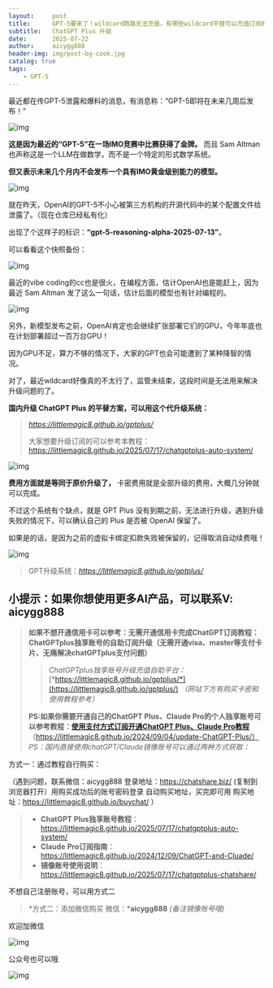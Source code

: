 ```yaml
---
layout:     post
title:      GPT-5要来了！wildcard跑路无法充值，有哪些wildcard平替可以充值订阅的使用到GPT-5？
subtitle:   ChatGPT Plus 升级
date:       2025-07-22
author:     aicygg888
header-img: img/post-bg-cook.jpg
catalog: true
tags:
    - GPT-5
---
```


最近都在传GPT-5泄露和爆料的消息，有消息称：“GPT-5即将在未来几周后发布！”

![img](https://picx.zhimg.com/80/v2-baaeaa9a15b209e3ade7990db2d706d8_720w.png)

**这是因为最近的“GPT-5”在一场IMO竞赛中比赛获得了金牌。** 而且 Sam Altman 也声称这是一个LLM在做数学，而不是一个特定的形式数学系统。

**但又表示未来几个月内不会发布一个具有IMO黄金级别能力的模型。**

![img](https://pica.zhimg.com/80/v2-dbe89f4c61eeccd68a8dc7c5b64d19ee_720w.png)

就在昨天，OpenAI的GPT-5不小心被第三方机构的开源代码中的某个配置文件给泄露了。（现在仓库已经私有化）

出现了个这样子的标识：**“gpt-5-reasoning-alpha-2025-07-13”**。

可以看看这个快照备份：

![img](https://picx.zhimg.com/80/v2-bfe941b3ab96f40f4f9b61ee383cdfdf_720w.png)

最近的vibe coding的cc也是很火，在编程方面，估计OpenAI也是能赶上，因为最近 Sam Altman 发了这么一句话，估计后面的模型也有针对编程的。

![img](https://picx.zhimg.com/80/v2-83d39c6687106136fc3fe8dc9cd732de_720w.png)

另外，新模型发布之前，OpenAI肯定也会继续扩张部署它们的GPU，今年年底也在计划部署超过一百万台GPU！

因为GPU不足，算力不够的情况下，大家的GPT也会可能遭到了某种降智的情况。

对了，最近wildcard好像真的不太行了，监管未结束，这段时间是无法用来解决升级问题的了。



**国内升级 ChatGPT Plus 的平替方案，可以用这个代升级系统：**

> *https://littlemagic8.github.io/gptplus/*
>
> 大家想要升级订阅的可以参考本教程：https://littlemagic8.github.io/2025/07/17/chatgptplus-auto-system/

![img](https://picx.zhimg.com/80/v2-f1fe2416ef091947de3b0611c0b4d218_720w.png)

**费用方面就是等同于原价升级了，** 卡密费用就是全部升级的费用，大概几分钟就可以完成。



不过这个系统有个缺点，就是 GPT Plus 没有到期之前，无法进行升级，遇到升级失败的情况下，可以确认自己的 Plus 是否被 OpenAI 保留了。

如果是的话，是因为之前的虚拟卡绑定扣款失败被保留的，记得取消自动续费哦！

![img](https://pic1.zhimg.com/80/v2-89bb2bcb7446e128b878bed96b673c90_720w.png)

> GPT升级系统：*https://littlemagic8.github.io/gptplus/*



## **小提示：如果你想使用更多AI产品，可以联系V: aicygg888**

> **如果不想开通信用卡可以参考：无需开通信用卡完成ChatGPT订阅教程：ChatGPTplus独享账号的自助订阅升级（无需开通visa、master等支付卡片、无痛解决chatGPTplus支付问题）**
>
> > *ChatGPTplus独享账号升级充值自助平台：*[*https://littlemagic8.github.io/gptplus/*](https://littlemagic8.github.io/gptplus/) *（网站下方有购买卡密和使用教程参考）*
>
> **PS:如果你需要开通自己的ChatGPT Plus、Claude Pro的个人独享账号可以参考教程：**[**使用支付方式订阅开通ChatGPT Plus、Claude Pro教程**](https://littlemagic8.github.io/2024/09/04/update-ChatGPT-Plus/) （https://littlemagic8.github.io/2024/09/04/update-ChatGPT-Plus/） *PS：国内直接使用chatGPT/Claude镜像账号可以通过两种方式获取：*

方式一：通过教程自行购买：

（遇到问题，联系微信：aicygg888 登录地址：https://chatshare.biz/ (复制到浏览器打开）用购买成功后的账号密码登录 自动购买地址，买完即可用 购买地址：https://littlemagic8.github.io/buychat/ ）

> - **ChatGPT** **Plus独享账号教程**：https://littlemagic8.github.io/2025/07/17/chatgptplus-auto-system/
> - **Claude** **Pro订阅指南**：https://littlemagic8.github.io/2024/12/09/ChatGPT-and-Cluade/
> - **镜像账号使用说明**：https://littlemagic8.github.io/2025/07/17/chatgptplus-chatshare/

不想自己注册账号，可以用方式二

> *方式二：添加微信购买 微信：***aicygg888** *(备注镜像账号哦)*

欢迎加微信

![img](https://picx.zhimg.com/80/v2-46f7cfd62d1e94381388ab08b0fea3af_720w.png)

公众号也可以哦

![img](https://pic1.zhimg.com/80/v2-4e622b64238b20948a02e0c988ca5704_720w.png)